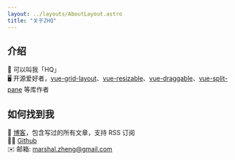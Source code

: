 ```yaml
---
layout: ../layouts/AboutLayout.astro
title: "关于ZHQ"
---
```

## 介绍

📛 可以叫我「HQ」  
🖥️ 开源爱好者，[vue-grid-layout](https://github.com/marshal-zheng/vue-grid-layout)、[vue-resizable](https://github.com/marshal-zheng/vue-resizable)、[vue-draggable](https://github.com/marshal-zheng/vue-draggable)、[vue-split-pane](https://github.com/marshal-zheng/vue-split-pane) 等库作者
## 如何找到我

📡 [博客](https://marsio.top/)，包含写过的所有文章，支持 RSS 订阅  
👨‍💻 [Github](https://github.com/marshal-zheng)  
✉️ 邮箱: marshal.zheng@gmail.com

